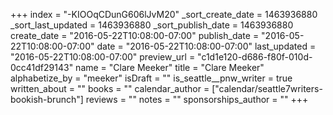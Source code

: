 +++
index = "-KIOOqCDunG606lJvM20"
_sort_create_date = 1463936880
_sort_last_updated = 1463936880
_sort_publish_date = 1463936880
create_date = "2016-05-22T10:08:00-07:00"
publish_date = "2016-05-22T10:08:00-07:00"
date = "2016-05-22T10:08:00-07:00"
last_updated = "2016-05-22T10:08:00-07:00"
preview_url = "c1d1e120-d686-f80f-010d-0cc41df29143"
name = "Clare Meeker"
title = "Clare Meeker"
alphabetize_by = "meeker"
isDraft = ""
is_seattle__pnw_writer = true
written_about = ""
books = ""
calendar_author = ["calendar/seattle7writers-bookish-brunch"]
reviews = ""
notes = ""
sponsorships_author = ""
+++
